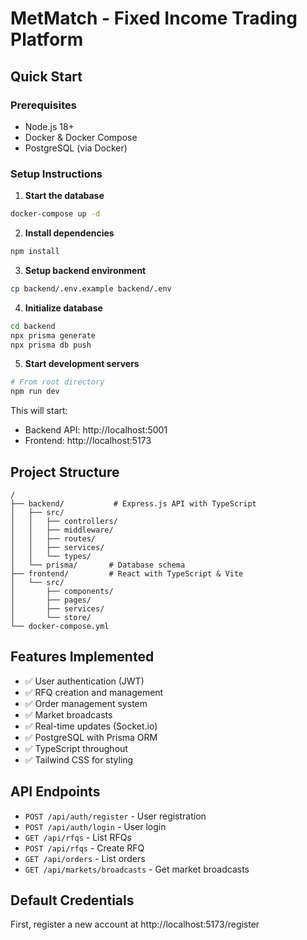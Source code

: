 # MetMatch - Fixed Income Trading Platform

## Quick Start

### Prerequisites
- Node.js 18+
- Docker & Docker Compose
- PostgreSQL (via Docker)

### Setup Instructions

1. **Start the database**
```bash
docker-compose up -d
```

2. **Install dependencies**
```bash
npm install
```

3. **Setup backend environment**
```bash
cp backend/.env.example backend/.env
```

4. **Initialize database**
```bash
cd backend
npx prisma generate
npx prisma db push
```

5. **Start development servers**
```bash
# From root directory
npm run dev
```

This will start:
- Backend API: http://localhost:5001
- Frontend: http://localhost:5173

## Project Structure

```
/
├── backend/           # Express.js API with TypeScript
│   ├── src/
│   │   ├── controllers/
│   │   ├── middleware/
│   │   ├── routes/
│   │   ├── services/
│   │   └── types/
│   └── prisma/       # Database schema
├── frontend/         # React with TypeScript & Vite
│   └── src/
│       ├── components/
│       ├── pages/
│       ├── services/
│       └── store/
└── docker-compose.yml
```

## Features Implemented

- ✅ User authentication (JWT)
- ✅ RFQ creation and management
- ✅ Order management system
- ✅ Market broadcasts
- ✅ Real-time updates (Socket.io)
- ✅ PostgreSQL with Prisma ORM
- ✅ TypeScript throughout
- ✅ Tailwind CSS for styling

## API Endpoints

- `POST /api/auth/register` - User registration
- `POST /api/auth/login` - User login
- `GET /api/rfqs` - List RFQs
- `POST /api/rfqs` - Create RFQ
- `GET /api/orders` - List orders
- `GET /api/markets/broadcasts` - Get market broadcasts

## Default Credentials

First, register a new account at http://localhost:5173/register
